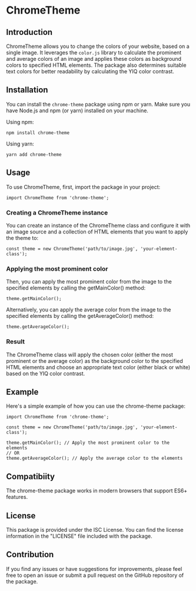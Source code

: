# ChromeTheme

## Introduction

ChromeTheme allows you to change the colors of your website, based on a single image. It leverages the `color.js` library to calculate the prominent and average colors of an image and applies these colors as background colors to specified HTML elements. The package also determines suitable text colors for better readability by calculating the YIQ color contrast.

## Installation

You can install the `chrome-theme` package using npm or yarn. Make sure you have Node.js and npm (or yarn) installed on your machine.

Using npm:

```
npm install chrome-theme
```

Using yarn:

```
yarn add chrome-theme
```

## Usage

To use ChromeTheme, first, import the package in your project:

```
import ChromeTheme from 'chrome-theme';
```

### Creating a ChromeTheme instance

You can create an instance of the ChromeTheme class and configure it with an image source and a collection of HTML elements that you want to apply the theme to:

```
const theme = new ChromeTheme('path/to/image.jpg', 'your-element-class');
```

### Applying the most prominent color

Then, you can apply the most prominent color from the image to the specified elements by calling the getMainColor() method:

```
theme.getMainColor();
```

Alternatively, you can apply the average color from the image to the specified elements by calling the getAverageColor() method:

```
theme.getAverageColor();
```

### Result

The ChromeTheme class will apply the chosen color (either the most prominent or the average color) as the background color to the specified HTML elements and choose an appropriate text color (either black or white) based on the YIQ color contrast.

## Example

Here's a simple example of how you can use the chrome-theme package:

```
import ChromeTheme from 'chrome-theme';

const theme = new ChromeTheme('path/to/image.jpg', 'your-element-class');

theme.getMainColor(); // Apply the most prominent color to the elements
// OR
theme.getAverageColor(); // Apply the average color to the elements

```

## Compatibiity

The chrome-theme package works in modern browsers that support ES6+ features.

## License

This package is provided under the ISC License. You can find the license information in the "LICENSE" file included with the package.

## Contribution

If you find any issues or have suggestions for improvements, please feel free to open an issue or submit a pull request on the GitHub repository of the package.
